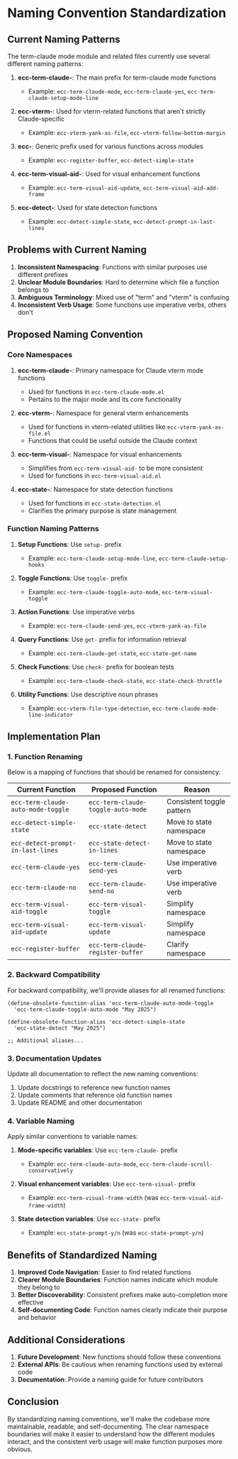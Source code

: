 # Naming Convention Standardization

## Current Naming Patterns

The term-claude mode module and related files currently use several different naming patterns:

1. **ecc-term-claude-**: The main prefix for term-claude mode functions
   - Example: `ecc-term-claude-mode`, `ecc-term-claude-yes`, `ecc-term-claude-setup-mode-line`

2. **ecc-vterm-**: Used for vterm-related functions that aren't strictly Claude-specific
   - Example: `ecc-vterm-yank-as-file`, `ecc-vterm-follow-bottom-margin`

3. **ecc-**: Generic prefix used for various functions across modules
   - Example: `ecc-register-buffer`, `ecc-detect-simple-state`

4. **ecc-term-visual-aid-**: Used for visual enhancement functions
   - Example: `ecc-term-visual-aid-update`, `ecc-term-visual-aid-add-frame`

5. **ecc-detect-**: Used for state detection functions
   - Example: `ecc-detect-simple-state`, `ecc-detect-prompt-in-last-lines`

## Problems with Current Naming

1. **Inconsistent Namespacing**: Functions with similar purposes use different prefixes
2. **Unclear Module Boundaries**: Hard to determine which file a function belongs to
3. **Ambiguous Terminology**: Mixed use of "term" and "vterm" is confusing
4. **Inconsistent Verb Usage**: Some functions use imperative verbs, others don't

## Proposed Naming Convention

### Core Namespaces

1. **ecc-term-claude-**: Primary namespace for Claude vterm mode functions
   - Used for functions in `ecc-term-claude-mode.el`
   - Pertains to the major mode and its core functionality

2. **ecc-vterm-**: Namespace for general vterm enhancements
   - Used for functions in vterm-related utilities like `ecc-vterm-yank-as-file.el`
   - Functions that could be useful outside the Claude context

3. **ecc-term-visual-**: Namespace for visual enhancements
   - Simplifies from `ecc-term-visual-aid-` to be more consistent
   - Used for functions in `ecc-term-visual-aid.el`

4. **ecc-state-**: Namespace for state detection functions
   - Used for functions in `ecc-state-detection.el`
   - Clarifies the primary purpose is state management

### Function Naming Patterns

1. **Setup Functions**: Use `setup-` prefix
   - Example: `ecc-term-claude-setup-mode-line`, `ecc-term-claude-setup-hooks`

2. **Toggle Functions**: Use `toggle-` prefix
   - Example: `ecc-term-claude-toggle-auto-mode`, `ecc-term-visual-toggle`

3. **Action Functions**: Use imperative verbs
   - Example: `ecc-term-claude-send-yes`, `ecc-vterm-yank-as-file`

4. **Query Functions**: Use `get-` prefix for information retrieval
   - Example: `ecc-term-claude-get-state`, `ecc-state-get-name`

5. **Check Functions**: Use `check-` prefix for boolean tests
   - Example: `ecc-term-claude-check-state`, `ecc-state-check-throttle`

6. **Utility Functions**: Use descriptive noun phrases
   - Example: `ecc-vterm-file-type-detection`, `ecc-term-claude-mode-line-indicator`

## Implementation Plan

### 1. Function Renaming

Below is a mapping of functions that should be renamed for consistency:

| Current Function | Proposed Function | Reason |
|------------------|------------------|--------|
| `ecc-term-claude-auto-mode-toggle` | `ecc-term-claude-toggle-auto-mode` | Consistent toggle pattern |
| `ecc-detect-simple-state` | `ecc-state-detect` | Move to state namespace |
| `ecc-detect-prompt-in-last-lines` | `ecc-state-detect-in-lines` | Move to state namespace |
| `ecc-term-claude-yes` | `ecc-term-claude-send-yes` | Use imperative verb |
| `ecc-term-claude-no` | `ecc-term-claude-send-no` | Use imperative verb |
| `ecc-term-visual-aid-toggle` | `ecc-term-visual-toggle` | Simplify namespace |
| `ecc-term-visual-aid-update` | `ecc-term-visual-update` | Simplify namespace |
| `ecc-register-buffer` | `ecc-term-claude-register-buffer` | Clarify namespace |

### 2. Backward Compatibility

For backward compatibility, we'll provide aliases for all renamed functions:

```elisp
(define-obsolete-function-alias 'ecc-term-claude-auto-mode-toggle
  'ecc-term-claude-toggle-auto-mode "May 2025")

(define-obsolete-function-alias 'ecc-detect-simple-state
  'ecc-state-detect "May 2025")

;; Additional aliases...
```

### 3. Documentation Updates

Update all documentation to reflect the new naming conventions:

1. Update docstrings to reference new function names
2. Update comments that reference old function names
3. Update README and other documentation

### 4. Variable Naming

Apply similar conventions to variable names:

1. **Mode-specific variables**: Use `ecc-term-claude-` prefix
   - Example: `ecc-term-claude-auto-mode`, `ecc-term-claude-scroll-conservatively`

2. **Visual enhancement variables**: Use `ecc-term-visual-` prefix
   - Example: `ecc-term-visual-frame-width` (was `ecc-term-visual-aid-frame-width`)

3. **State detection variables**: Use `ecc-state-` prefix
   - Example: `ecc-state-prompt-y/n` (was `ecc-state-prompt-y/n`)

## Benefits of Standardized Naming

1. **Improved Code Navigation**: Easier to find related functions
2. **Clearer Module Boundaries**: Function names indicate which module they belong to
3. **Better Discoverability**: Consistent prefixes make auto-completion more effective
4. **Self-documenting Code**: Function names clearly indicate their purpose and behavior

## Additional Considerations

1. **Future Development**: New functions should follow these conventions
2. **External APIs**: Be cautious when renaming functions used by external code
3. **Documentation**: Provide a naming guide for future contributors

## Conclusion

By standardizing naming conventions, we'll make the codebase more maintainable, readable, and self-documenting. The clear namespace boundaries will make it easier to understand how the different modules interact, and the consistent verb usage will make function purposes more obvious.